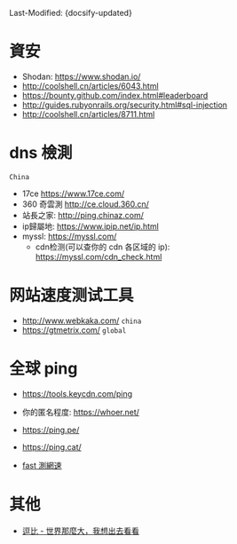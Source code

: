 Last-Modified: {docsify-updated}

# 資安

- Shodan: <https://www.shodan.io/>
- <http://coolshell.cn/articles/6043.html>
- <https://bounty.github.com/index.html#leaderboard>
- <http://guides.rubyonrails.org/security.html#sql-injection>
- <http://coolshell.cn/articles/8711.html>

# dns 檢測

`China`

- 17ce <https://www.17ce.com/>
- 360 奇雲測 <http://ce.cloud.360.cn/>
- 站長之家: http://ping.chinaz.com/
- ip歸屬地: https://www.ipip.net/ip.html
- myssl: https://myssl.com/
  - cdn检测(可以查你的 cdn 各区域的 ip): https://myssl.com/cdn_check.html

# 网站速度测试工具

- http://www.webkaka.com/ `china`
- https://gtmetrix.com/ `global`

# 全球 ping

- https://tools.keycdn.com/ping

- 你的匿名程度: https://whoer.net/
- https://ping.pe/
- https://ping.cat/
- [fast 測網速](https://fast.com/)

# 其他

- [逗比 - 世界那麼大，我想出去看看](https://doub.io/)